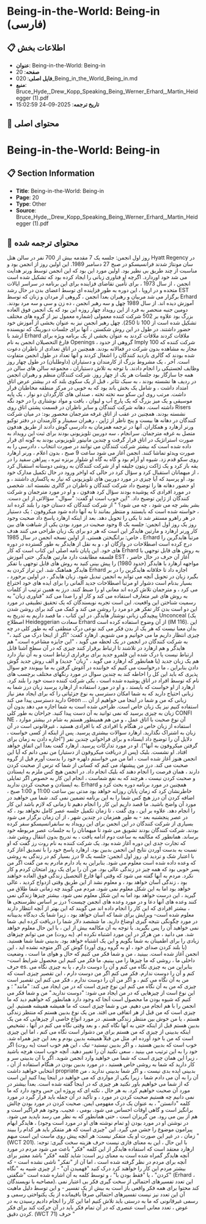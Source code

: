 # Being-in-the-World: Being-in (فارسی)

## 📋 اطلاعات بخش

- **عنوان**: Being-in-the-World: Being-in
- **صفحه**: 20
- **فایل اصلی**: 020_Being_in_the_World_Being_in.md
- **منبع**: Bruce_Hyde,_Drew_Kopp_Speaking_Being_Werner_Erhard,_Martin_Heidegger (1).pdf
- **تاریخ ترجمه**: 2025-09-24 15:02:59

## 📄 محتوای اصلی

# Being-in-the-World: Being-in

## 📋 Section Information

- **Title**: Being-in-the-World: Being-in
- **Page**: 20
- **Type**: Other
- **Source**: Bruce_Hyde,_Drew_Kopp_Speaking_Being_Werner_Erhard,_Martin_Heidegger (1).pdf



## 📄 محتوای ترجمه شده

روز اول انجمن: جلسه یک
7
مقدمه
بیش از 700 نفر در سالن هتل Hyatt Regency در سان مونتاژ شدند
فرانسیسکو در صبح 27 دسامبر 1989. این اولین روز از انجمن بود و
مناسبت از چند طریق بی نظیر بود. اولین مورد این بود که این انجمن توسط ورنر هدایت می شد
خود اوردارد. اگرچه او فناوری زبانی را ایجاد کرده بود که تشکیل شده است
انجمن ، از سال 1973 ، برای تأمین تقاضای فزاینده برای این برنامه در سراسر ایالات متحده
و در اروپا ، این دوره به طور فزاینده ای توسط اعضای بدن در حال رشد EST برگزار می شد
مربیان و رهبران بعداً انجمن ، گروهی از مردان و زنان که توسط Erhard آموزش دیده اند. از سال 1989
چهل و سه رهبر انجمن ، ده زن و سی و سه مرد بودند. دومین جنبه منحصر به فرد از این رویداد چهار روزه این بود که یک انجمن فوق العاده بزرگ بود
علاوه بر 502 شرکت کننده معمولی (شماره معمول نیز از گروه های مختلف تشکیل شده است
از 100 تا 250). چهل رهبر انجمن نیز به عنوان بخشی از آموزش خود حضور داشتند. در طول
در این روش شکستن ، آنها برای جلسات دبورینگ که نویسنده ارشد با Erhard ملاقات کردند ملاقات کردند
به عنوان بخشی از یک برنامه ویژه برای فارغ التحصیلان انجمن به نام Openings ، گروهی از حدود
Imply 100 شرکت کننده که مجاز به مشاهده بدون شرکت در فعالانه بودند. همچنین
در اتاق تعدادی از ناظران دعوت شده بودند که گالری بازدید کنندگان را اشغال کردند و آنها
تعداد در طول انجمن متفاوت است. آخر ، یک مشروط بزرگ از کارمندان و دستیاران
(داوطلبان) در طول چهار روز وظایف لجستیکی را انجام دادند. با توجه به تلاش دستیاران ، مجموعه سالن های سالن در همه جا سازگار بود
جلسات هر یک از چهار روز. شرکت کنندگان منظم و رهبران انجمن در ردیف ها نشسته بودند ،
به سبک تئاتر ، قبل از یک سکوی بلند که در بیشتر عرض اتاق امتداد داشت ،
و شامل یک بخش باند بود که به خوبی در مرکز منطقه مخاطبان قرار داشت. مرتب
روی این سکو سه تخته تخته ، صندلی های کارگردان دو نوار ، یک پایه موسیقی و
یک میز بزرگ که یک پارچ آب و لیوان ، بافت و مواد نوشتاری را در خود نگه داشته است. دهانه
شرکت کنندگان و سایر ناظران در قسمت پشتی اتاق روی Risers نشسته بودند. همچنین در عقب
از اتاق غرفه مترجمان محصور بود: در میان شرکت کنندگان در دهانه ها
بیست و پنج ناظر از ژاپن ، رهبران سمینار و کارمندان در دفتر توکیو
ورنر ارهارد و همکاران. آنها در ترجمه همزمان به دادرسی گوش دادند
از طریق هدفون متصل به غرفه مترجمان. سرانجام ، سه دوربین تلویزیونی بودند
برای ثبت این رویداد به صورت استراتژیک در اتاق قرار گرفت و چندین مانیتور تلویزیونی بودند
به گونه ای قرار داده شده است که بیشتر شرکت کنندگان می توانند در صورت انتخاب ، دادرسی را به صورت ویدئو تماشا کنند. انجمن آغاز می شود
ساعت 9 صبح ، بدون اعلام ، ورنر ارهارد روی سکو قدم زد. شیوه او آرام بود
و گاه به گاه او شلوار برنزه تیره ، پیراهن سفید را در یقه باز کرد و یک ژاکت زیتون
جلیقه او از شرکت کنندگان به روشی دوستانه استقبال کرد ، از میهمانان استقبال کرد و سؤال کرد
در حالی که اواخر ورود در حال تکمیل مدارک خود بود. او پرسید که آیا چیزی در مورد
دوربین های تلویزیونی که نیاز به پاکسازی داشتند ، و او حضور دهانه ها را توضیح داد
شرکت کنندگان و ناظران در گالری نشسته اند. شخصی در مورد افرادی که پوشیده بودند سؤال کرد
هدفون ، و او در مورد مترجمان و شرکت کنندگان از ژاپن توضیح داد. "این خوب است
او گفت: "سوال." سؤالاتی از این دست. بشر بشر چه می شود ، چه می شود؟ "
از شرکت کنندگان که دستان خود را بلند کرده اند ، خواسته شده است که بایستند و منتظر بمانند تا به آنها داده شود
میکروفون ؛ یک دستیار در هر راهرو مستقر شد تا یکی را تحویل دهد. بعد از اینکه ارهارد پاسخ داد
صحبت
وجود
روز یک
روز اول انجمن:
جلسه یک
8
وجود
صحبت در مورد بودن
یکی از شباهت های بین کار ورنر ارهارد و
مارتین هایدگر این است که هر دو برای یک زبان طراحی می کنند
هدف خاص: برانگیختن هستی. از اولین نسخه
انجمن در سال 1985 ، Erhard مرتباً هایدگرین را درج کرده است
اصطلاحات در واژگان او ، و به نقل از هایدگر
به طور گسترده در دوره های خود. این پایان نامه اصلی این کتاب است که
کار Erhard به روش های قابل توجهی با فلسفه مطابقت دارد
مارتین هایدگر. حتی آموزش EST ، آغاز آن
حرف
در حال حاضر مواجهه ارهارد با هایدگر (حدود 1980) را پیش بینی کنید
به روش های قابل توجهی با تفکر هایدگر هماهنگ شد. این
تراز کردن به Erhard اجازه داد تا خلاقانه هایدگرین را در بر بگیرد
زبان در تحویل آنچه می تواند به انجمن تبدیل شود. زبان هایدگر ، در اولین برخورد ، بسیار بدنام است
دشوار او مرتباً اصطلاحات جدید آلمانی را برای ایده های خود اختراع می کرد ،
و مترجمان تلاش کرده اند معانی او را ضبط کنند. درز
به همین ترتیب از کلمات به روش های غیر متعارف استفاده می کند و کار او را صدا می کند
"فناوری زبان" به رسمیت شناختن این واقعیت. این است
تجربه نویسندگان که یک تحقیق تطبیقی ​​در مورد این دو است
بدن کار تفکر هر دو مرد را روشن می کند و کمک می کند
برای روشن شدن پیچیدگی زبانی نوشتار هایدگر. در این
کتاب ، ما قصد داریم به تدریج به Unconceal (یک اصطلاح Heideggerian
سعادت
Erhard از آن وضوح استفاده کرده است (IM 116). این بدان معنا نیست که هر یک از بدن فکر می کند
نوعی درک منطقی که به طور کلی در چه چیزی انتظار داریم
ما می خوانیم و می شنویم. ارهارد گفت: "اگر از اینجا درک می کنید ،"
به شرکت کنندگان در انجمن در یک لحظه می گوید ، "این جایزه مشاعره است."
هم هایدگر و هم ارهارد در تلاشند تا ارتباط برقرار کنند
چیزی که در آن سطح آشنا قابل ارتباط نیست
یا درک شده این قلمرو جدید برای برقراری ارتباط است و به آن نیاز دارد
هم یک زبان جدید (یا همانطور که ارهارد می گوید ، "زبان" جدید) و الف
روش جدید گوش دادن بنابراین ، ما درخواست می کنیم که خواننده در آغوش گرفتن به ما بپیوندد
جو سوال پذیری که باید این کل را احاطه کند
به چندین سوال در مورد رنگهای مختلف برچسب های نام که توسط افراد در اتاق پوشیده شده است ، یکی
شرکت کننده دست خود را بلند کرد. ارهارد از او خواست که بایستد ، و او در مورد استفاده از ارهارد پرسید
زبان درز
شما به زبانی احتیاج دارید که به شما امکان دسترسی به نوع جزئیاتی را که برای ایجاد مغز نیاز دارید دسترسی پیدا می کند
Geon ... زبانی که من و شما در اینجا می خواهیم از آن استفاده کنیم نیز یک زبان خاص است. طراحی شده است
به شما اجازه می دهد بدون آن زبان به چیزی برسید که نمی توانید به آن دست پیدا کنید. جراحان به طور کلی CONFI NE
آن نوع صحبت با اتاق عمل ، و من هم همینطور هستم
به شام در بیشتر موارد ، استفاده از زبان خاص در هنگام با افرادی که با افرادی هستید ، غیرقانونی است
در آن زبان به اشتراک نگذارید. ارهارد سوالات بیشتری پرسید. پس از اینکه از کسی خواست ، دلایل آن را توضیح داد
ایستاده و برای فراخوانی چندین نفر ("اجازه دادن به زمان برای گرفتن میکروفون به آنها"). او
در مورد تدارکات پرسید. ارهارد گفت بعداً این اتفاق خواهد افتاد. او نشست. بلیک (پس از دریافت میکروفون از دستیار)
من نمی دانم که آیا این انجمن هنوز آغاز شده است ، اما من می خواستم دلهره خود را بدست آورم
قبل از گروه صحبت می کند. درز
من پیشنهاد می کنم که کسانی از شما که ترس از صحبت کردن دارند ، همان فرصت را انجام دهند که بلیک انجام داد. در انجمن هیچ کس ملزم به ایستادن و صحبت کردن نیست ، هرچند که به نفع شماست ، انجام این کار
به خصوص اگر تمایلی به ایستادن و صحبت کردن ندارید. Erhard همچنین در مورد برنامه دوره بحث کرد و خاطرنشان کرد که زمان پایان روزانه خواهد بود
مدتی بین ساعت 11:00 و 1:00 صبح ، اضافه کردن آن
درز
هیچ کس شما را به این برنامه تضمین نمی کند. شما می خواهید در مورد آن واضح باشید. ما قصد داریم این کار را انجام دهیم
تا زمانی که لازم باشد این کار را انجام دهد. علاوه بر این ، وی گفت ، تا زمان تکمیل جلسه عصر کامل نخواهد بود ،
که در عصر پنجشنبه بعد - به طور همزمان در چندین شهر ، از آن زمان برگزار می شود
بسیاری از شرکت کنندگان در این انجمن برای این رویداد به سانفرانسیسکو سفر کرده بودند. شرکت کنندگان بودند
تشویق می شود تا میهمانان را به جلسات عصر مربوطه خود برساند. همانطور که مکالمه به ساعت دوم ادامه یافت ، به تدریج بدون انتقال روشن شد.
که تجارت جدی این دوره آغاز شده بود. یک شرکت کننده به نام روت رز گفت که او
نسبت به بدست آوردن نتایج این انجمن بدبین بود. ارهارد پاسخ خود را با تصدیق آغاز کرد
با اعتبار شک و تردید او. روز اول انجمن: جلسه یک
9
درز
بسیار کم در زندگی به روشی که وعده داده شده است معلوم می شود. بنابراین به یاد دارم مادرم به من گفت اگر من
پسر خوبی بود که همه چیز در زندگی عالی بود. من آن را برای یک روز امتحان کردم و کار نکرد. مردم
به آنها گفته می شود که وقتی آنها فارغ التحصیل زندگی فوق العاده خواهند بود ، زندگی آسان خواهد بود ، و معلوم نشد
از این طریق وقتی ازدواج کردید ، عالی خواهد بود اما به این شکل معلوم نمی شود. مردم می گویند چه زمانی
شما طلاق می گیرید ، این درست خواهد بود اما به این شکل معلوم نمی شود. بیشتر چیزها زندگی نمی کنند
وعده های آنها دعا
و در مورد وعده های انجمن چیست؟ درز
بر اساس نظرسنجی ها ، بیشتر افرادی که این کار را انجام داده اند می گویند که این بهتر از آنچه انتظار دارند معلوم شده است-
ویرایش برای شما که آسان خواهد بود ، زیرا شما یک دیدگاه بدبینانه در مورد چگونگی نتیجه گیری اوضاع دارید. ما ششصد دلار شما را دریافت کرده ایم. شما نمی خواهید آن را پس بگیرید. با توجه به آن مکالمه
بیش از این ، با این حال معلوم خواهد شد. می دانید ، من هرگز در این مورد اشتباه نکرده ام. (به روت)
من می توانم چیزهای زیادی را برای اطمینان به شما بگویم و این یک اشتباه خواهد بود. بدبینی شما شما هستید. (با بلند کردن صدای خود ، او به گروه روی آورد)
گوش کن اگر متوجه نشده اید ، این انجمن آغاز شده است. ببینید ، من و شما فکر می کنیم که حال و هوای ما است ،
وضعیت داخلی ما ، روشی که ما چیزها را می بینیم. ما فکر می کنیم این محصول شرایط است-
حرف
es. بنابراین من به چیزی نگاه می کنم و آن را دوست دارم ، یا به چیزی نگاه می کنم و آن را دوست ندارم. فکر می کنم اگر من
دوست دارم ، این تقصیر چیزی است که من به آن نگاه می کنم ، و اگر من آن را دوست ندارم ، فکر می کنم این تقصیر است
چیزی که من به آن نگاه می کنم این نوع چیزی است که در من ایجاد می کند: "مانند" ؛ و این نوع است
از چیزهایی که در من ایجاد می شود: "دوست ندارید." من و شما فکر می کنیم که شیوه بودن ما محصول است
آنجا که وجود دارد همانطور که خواهیم دید که ما انجمن را با هم انجام می دهیم.
من و شما چیزی است که ما همیشه همیشه هستیم. این چیزی است که من قبل از هر اتفاقی می افتد. من یک نوع بدبین هستم که منتظر زندگی هستم ، یا من خوش بین منتظر زندگی هستم. در مورد انواع خاصی از چیزهایی که من یک بدبین هستم قبل از اینکه حتی به آنها نگاه کنم ، و بعد وقتی نگاه می کنم
در آنها ، تشخیص اینکه بدبینی از چیزی که من هستم برای من دشوار است
نگاه می کنم ، اما این چیزی است که من با خود آورده ام. مثل من قبلاً همیشه بدبین بودم
و بعد این چیز همراه شد. خوب است که بدبین هستید ، و اگر بدبین نیستید-
تیک ، این هم خوب است (به روت)
اگر خود را به این ترتیب می بینید ، سعی نکنید آن را تغییر دهید. آنچه خوب است هرچه باشید ،
زیرا این همان چیزی است که شما می خواهید وارد انجمن شوید. اگر با آن بدبینی سر و کار دارید
که شما به روشی خاص هستید ، در مورد بدبین بودن در هنگام استفاده از آن ، انتخابی خواهید داشت
propriate بدبینی ایده بدی نیست ، و اگر شما بدبینی ندارید ، من آن را به آن می دادم
شما ، زیرا یکی از مواردی که می خواهید در اینجا پیدا کنید این است که از شما می خواهیم باور نکنید
هر چیزی که در اینجا گفته شده است. بعداً بیشتر در مورد آن صحبت خواهیم کرد. به هر حال ، نکته ای که
پروژه این حس وجود دارد که ما نمی دانیم چه هستیم
صحبت کردن در مورد ، و تأکید در آن جمله باید قرار گیرد
در مورد کلمه "دانستن" ، به عنوان یک درک مفهومی ایمن. صحبت کردن در مورد بودن چالش برانگیز است و گاهی اوقات احساس می شود.
بومی ، عجیب. وجود هم فراگیر است و هم از بین می رود. من
گریزان است ، حتی همانطور که به نظر می رسد ناپدید می شود. در نوشتن او در مورد بودن (و تمام نوشته های او در مورد است
وجود) ، هایدگر ابهام پیرامون موضوع را جشن می گیرد. این "چیزی است که هر متفکر باید هر کدام را ببیند
زمان ، در غیر این صورت او یک متفکر نیست: هر آنچه پیش روی ماست این است
مبهم "(WCT 201). با این حال ، این به معنای فازی نیست
حرف
هزینه سخت گیری:
توجه: ارهارد معتقد است که استفاده هایدگر از این کلمه
"فکر" باعث می شود مردم در مورد آنچه هایدگر گمراه شده است
به معنای زیر است: شاید کلمه "فکر" باشد
معتبر برای آنچه برای مردم در نظر گرفته شده است ، اما آن
از "تفکر" ناشی نشده است - که بیشتر مردم این کار را خواهند کرد
درک کنید "فهمیدن آن" - از چیزی شبیه به
"نگاه کردن" ، یا "فقط بودن با" ، و توسط کلمه به آن اشاره شده است
"شگفتی" (Erhard ، مصاحبه با نویسندگان). این تعدد تفسیرهای احتمالی
از سخت گیری فکر بی اعتبار نمی کند
محتوا برای همه فکر واقعی باز است
به بیش از یک تفسیر - و این توسط
دلیل ماهیت آن این تعدد نیز نیست
تفسیرهای احتمالی صرفاً باقیمانده
از یک یکنواختی رسمی و رسمی غیرقانونی
که ما به درستی باید تلاش کنیم اما این کار را انجام دادیم
رسیدن به در عوض ، تعدد معانی است
عنصری که در آن تمام فکر باید در آن حرکت کند
برای فکر کردن دقیق. (WCT 71)
حرف
"